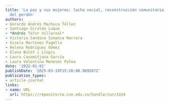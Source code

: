 ```yaml
---
title: 'La paz y sus mujeres: lucha social, reconstrucción comunitaria y empoderamiento
  del perdón'
authors:
- Gerardo Andrés Machuca Téllez
- Santiago Giraldo Luque
- *Andrés Tafur Villareal*
- Victoria Sandino Simanca Herrera
- Gisela Martínez Fagella
- Helena Rodríguez Gómez
- Elena Bulet i Llopis
- Laura Casamitjana García
- Laura Valentina Meneses Palma
date: '2022-01-01'
publishDate: '2025-03-19T15:26:00.989587Z'
publication_types:
- article-journal
links:
- name: URL
  url: https://repositorio.cun.edu.co/handle/cun/3324
---
```

